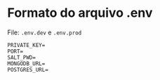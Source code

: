 # Formato do arquivo .env

File: `.env.dev` e `.env.prod`

```
PRIVATE_KEY=
PORT=
SALT_PWD=
MONGODB_URL=
POSTGRES_URL=
```